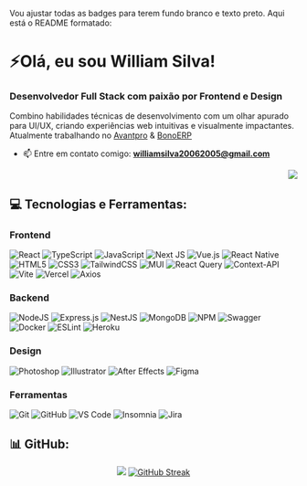Vou ajustar todas as badges para terem fundo branco e texto preto. Aqui está o README formatado:

# ⚡Olá, eu sou William Silva!

### Desenvolvedor Full Stack com paixão por Frontend e Design

Combino habilidades técnicas de desenvolvimento com um olhar apurado para UI/UX, criando experiências web intuitivas e visualmente impactantes.
Atualmente trabalhando no [Avantpro](https://avantpro.com.br/) & [BonoERP](https://bonoerp.com/)

- 📫 Entre em contato comigo: **williamsilva20062005@gmail.com**
<div align="right">

[![](https://visitcount.itsvg.in/api?id=WilliamSilvaOliveiraa&icon=8&color=6)](https://visitcount.itsvg.in)

</div>

## 💻 Tecnologias e Ferramentas:

### Frontend

![React](https://img.shields.io/badge/react-%23FFFFFF.svg?style=for-the-badge&logo=react&logoColor=black)
![TypeScript](https://img.shields.io/badge/typescript-%23FFFFFF.svg?style=for-the-badge&logo=typescript&logoColor=black)
![JavaScript](https://img.shields.io/badge/javascript-%23FFFFFF.svg?style=for-the-badge&logo=javascript&logoColor=black)
![Next JS](https://img.shields.io/badge/Next-%23FFFFFF.svg?style=for-the-badge&logo=next.js&logoColor=black)
![Vue.js](https://img.shields.io/badge/vuejs-%23FFFFFF.svg?style=for-the-badge&logo=vuedotjs&logoColor=black)
![React Native](https://img.shields.io/badge/react_native-%23FFFFFF.svg?style=for-the-badge&logo=react&logoColor=black)
![HTML5](https://img.shields.io/badge/html5-%23FFFFFF.svg?style=for-the-badge&logo=html5&logoColor=black)
![CSS3](https://img.shields.io/badge/css3-%23FFFFFF.svg?style=for-the-badge&logo=css3&logoColor=black)
![TailwindCSS](https://img.shields.io/badge/tailwindcss-%23FFFFFF.svg?style=for-the-badge&logo=tailwind-css&logoColor=black)
![MUI](https://img.shields.io/badge/MUI-%23FFFFFF.svg?style=for-the-badge&logo=mui&logoColor=black)
![React Query](https://img.shields.io/badge/-React%20Query-%23FFFFFF?style=for-the-badge&logo=react%20query&logoColor=black)
![Context-API](https://img.shields.io/badge/Context--Api-%23FFFFFF?style=for-the-badge&logo=react&logoColor=black)
![Vite](https://img.shields.io/badge/vite-%23FFFFFF.svg?style=for-the-badge&logo=vite&logoColor=black)
![Vercel](https://img.shields.io/badge/vercel-%23FFFFFF.svg?style=for-the-badge&logo=vercel&logoColor=black)
![Axios](https://img.shields.io/badge/axios-%23FFFFFF.svg?style=for-the-badge&logo=axios&logoColor=black)

### Backend

![NodeJS](https://img.shields.io/badge/node.js-%23FFFFFF.svg?style=for-the-badge&logo=node.js&logoColor=black)
![Express.js](https://img.shields.io/badge/express.js-%23FFFFFF.svg?style=for-the-badge&logo=express&logoColor=black)
![NestJS](https://img.shields.io/badge/nestjs-%23FFFFFF.svg?style=for-the-badge&logo=nestjs&logoColor=black)
![MongoDB](https://img.shields.io/badge/MongoDB-%23FFFFFF.svg?style=for-the-badge&logo=mongodb&logoColor=black)
![NPM](https://img.shields.io/badge/NPM-%23FFFFFF.svg?style=for-the-badge&logo=npm&logoColor=black)
![Swagger](https://img.shields.io/badge/-Swagger-%23FFFFFF?style=for-the-badge&logo=swagger&logoColor=black)
![Docker](https://img.shields.io/badge/docker-%23FFFFFF.svg?style=for-the-badge&logo=docker&logoColor=black)
![ESLint](https://img.shields.io/badge/ESLint-%23FFFFFF.svg?style=for-the-badge&logo=eslint&logoColor=black)
![Heroku](https://img.shields.io/badge/heroku-%23FFFFFF.svg?style=for-the-badge&logo=heroku&logoColor=black)

### Design

![Photoshop](https://img.shields.io/badge/adobe%20photoshop-%23FFFFFF.svg?style=for-the-badge&logo=adobe%20photoshop&logoColor=black)
![Illustrator](https://img.shields.io/badge/adobe%20illustrator-%23FFFFFF.svg?style=for-the-badge&logo=adobe%20illustrator&logoColor=black)
![After Effects](https://img.shields.io/badge/Adobe%20After%20Effects-%23FFFFFF.svg?style=for-the-badge&logo=Adobe%20After%20Effects&logoColor=black)
![Figma](https://img.shields.io/badge/figma-%23FFFFFF.svg?style=for-the-badge&logo=figma&logoColor=black)

### Ferramentas

![Git](https://img.shields.io/badge/git-%23FFFFFF.svg?style=for-the-badge&logo=git&logoColor=black)
![GitHub](https://img.shields.io/badge/github-%23FFFFFF.svg?style=for-the-badge&logo=github&logoColor=black)
![VS Code](https://img.shields.io/badge/Visual%20Studio%20Code-%23FFFFFF.svg?style=for-the-badge&logo=visual-studio-code&logoColor=black)
![Insomnia](https://img.shields.io/badge/Insomnia-%23FFFFFF?style=for-the-badge&logo=insomnia&logoColor=black)
![Jira](https://img.shields.io/badge/jira-%23FFFFFF.svg?style=for-the-badge&logo=jira&logoColor=black)

## 📊 GitHub:

<div align="center">

![](https://github-readme-stats.vercel.app/api?username=WilliamSilvaOliveiraa&theme=aura&hide_border=true&include_all_commits=true&count_private=true&private_count=true&rank_icon=github&show_icons=true)
[![GitHub Streak](https://github-readme-streak-stats.herokuapp.com?user=WilliamSilvaOliveiraa&theme=aura&hide_border=true&locale=pt_BR&date_format=j%2Fn%5B%2FY%5D&card_width=350&hide_longest_streak=true)](https://git.io/streak-stats)

</div>
